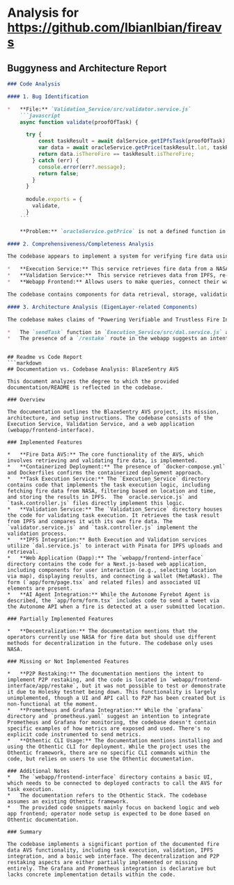 
# Analysis for https://github.com/lbianlbian/fireavs

## Buggyness and Architecture Report
```markdown
### Code Analysis

#### 1. Bug Identification

*   **File:** `Validation_Service/src/validator.service.js`
    ```javascript
    async function validate(proofOfTask) {

      try {
          const taskResult = await dalService.getIPfsTask(proofOfTask);
          var data = await oracleService.getPrice(taskResult.lat, taskResult.long, taskResult.time);
          return data.isThereFire == taskResult.isThereFire;
        } catch (err) {
          console.error(err?.message);
          return false;
        }
      }
      
      module.exports = {
        validate,
      }
    ```

    **Problem:** `oracleService.getPrice` is not a defined function in `oracle.service.js`. The correct function name is `isThereFire`.  This will cause an error when the `validate` function is called.

#### 2. Comprehensiveness/Completeness Analysis

The codebase appears to implement a system for verifying fire data using an oracle.

*   **Execution Service:** This service retrieves fire data from a NASA API, packages it, and sends it to IPFS. It also has logic to potentially send a message via a custom `sendTask` method, seemingly to a blockchain.
*   **Validation Service:**  This service retrieves data from IPFS, re-fetches the fire data from the NASA API, and compares the two to validate the data.
*   **Webapp Frontend:** Allows users to make queries, connect their wallets, and pay for the fire data.

The codebase contains components for data retrieval, storage, validation, and a user interface, suggesting a reasonably complete implementation of the core fire data verification functionality.

#### 3. Architecture Analysis (EigenLayer-related Components)

The codebase makes claims of "Powering Verifiable and Trustless Fire Insurance with an Eigenlayer AVS". However, based on the code provided, there are **no direct usages of EigenLayer components** (e.g., staking contracts, EigenDA, custom AVS contracts, explicit calls to the EigenLayer contracts) within either the execution or validation services.

*   The `sendTask` function in `Execution_Service/src/dal.service.js` appears to interact with a blockchain, it is not explicitly or evidently related to EigenLayer contracts or restaking.
*   The presence of a `/restake` route in the webapp suggests an intention to integrate with staking or restaking mechanisms, but the actual implementation uses `api.p2p.org`, which is another centralized staking service.
```
```

## Readme vs Code Report
```markdown
## Documentation vs. Codebase Analysis: BlazeSentry AVS

This document analyzes the degree to which the provided documentation/README is reflected in the codebase.

### Overview

The documentation outlines the BlazeSentry AVS project, its mission, architecture, and setup instructions. The codebase consists of the Execution Service, Validation Service, and a web application (webapp/frontend-interface).

### Implemented Features

*   **Fire Data AVS:** The core functionality of the AVS, which involves retrieving and validating fire data, is implemented.
*   **Containerized Deployment:** The presence of `docker-compose.yml` and Dockerfiles confirms the containerized deployment approach.
*   **Task Execution Service:** The `Execution_Service` directory contains code that implements the task execution logic, including fetching fire data from NASA, filtering based on location and time, and storing the results in IPFS.  The `oracle.service.js` and `task.controller.js` files directly implement this logic.
*   **Validation Service:** The `Validation_Service` directory houses the code for validating task execution. It retrieves the task result from IPFS and compares it with its own fire data. The `validator.service.js` and `task.controller.js` implement the validation process.
*   **IPFS Integration:** Both Execution and Validation services utilize `dal.service.js` to interact with Pinata for IPFS uploads and retrieval.
*   **Web Application (Dapp):** The `webapp/frontend-interface` directory contains the code for a Next.js-based web application, including components for user interaction (e.g., selecting location via map), displaying results, and connecting a wallet (MetaMask). The form (`app/form/page.tsx` and related files) and associated UI elements are present.
*   **AI Agent Integration:** While the Autonome Fyrebot Agent is described, the `app/form/form.tsx` includes code to send a tweet via the Autonome API when a fire is detected at a user submitted location.

### Partially Implemented Features

*   **Decentralization:** The documentation mentions that the operators currently use NASA for fire data but should use different methods for decentralization in the future. The codebase only uses NASA.

### Missing or Not Implemented Features

*   **P2P Restaking:** The documentation mentions the intent to implement P2P restaking, and the code is located in `webapp/frontend-interface/app/restake`, but it was not possible to test or demonstrate it due to Holesky testnet being down. This functionality is largely unimplemented, though a UI and API call to P2P has been created but is non-functional at the moment.
*   **Prometheus and Grafana Integration:** While the `grafana` directory and `prometheus.yaml` suggest an intention to integrate Prometheus and Grafana for monitoring, the codebase doesn't contain specific examples of how metrics are exposed and used. There's no explicit code instrumented to send metrics.
*   **Othentic CLI Usage:** The documentation mentions installing and using the Othentic CLI for deployment. While the project uses the Othentic framework, there are no specific CLI commands within the code, but relies on users to use the Othentic documentation.

### Additional Notes
*   The `webapp/frontend-interface` directory contains a basic UI, which needs to be connected to deployed contracts to call the AVS for task execution.
*   The documentation refers to the Othentic Stack. The codebase assumes an existing Othentic framework.
*   The provided code snippets mainly focus on backend logic and web app frontend; operator node setup is expected to be done based on Othentic documentation.

### Summary

The codebase implements a significant portion of the documented fire data AVS functionality, including task execution, validation, IPFS integration, and a basic web interface. The decentralization and P2P restaking aspects are either partially implemented or missing entirely. The Grafana and Prometheus integration is declarative but lacks concrete implementation details within the code.
```
